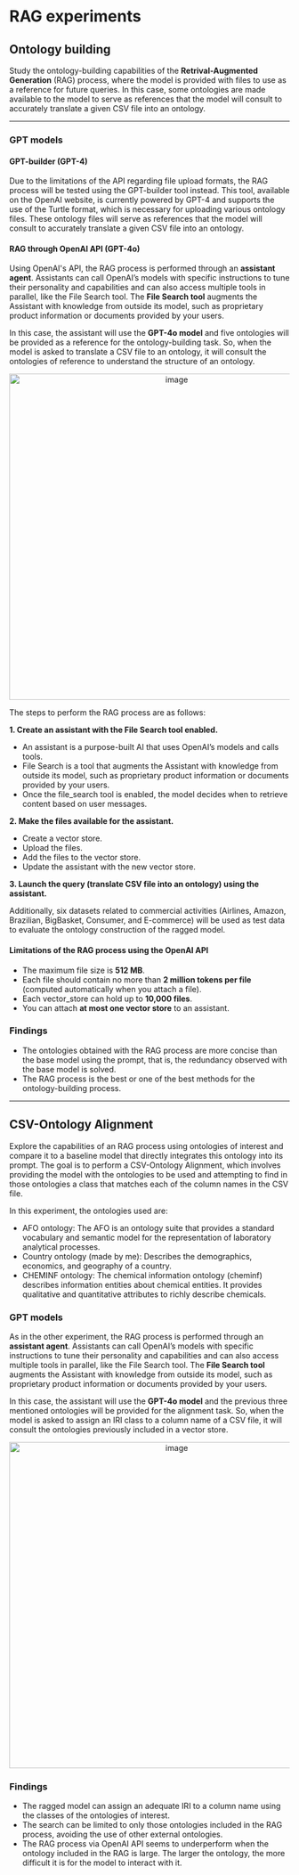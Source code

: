 # RAG experiments
## Ontology building
Study the ontology-building capabilities of the **Retrival-Augmented Generation** (RAG) process, where the model is provided with files to use as a reference for future queries. In this case, some ontologies are made available to the model to serve as references that the model will consult to accurately translate a given CSV file into an ontology.
***
### GPT models
#### GPT-builder (GPT-4)
Due to the limitations of the API regarding file upload formats, the RAG process will be tested using the GPT-builder tool instead. This tool, available on the OpenAI website, is currently powered by GPT-4 and supports the use of the Turtle format, which is necessary for uploading various ontology files. These ontology files will serve as references that the model will consult to accurately translate a given CSV file into an ontology.

#### RAG through OpenAI API (GPT-4o)
Using OpenAI's API, the RAG process is performed through an **assistant agent**. Assistants can call OpenAI’s models with specific instructions to tune their personality and capabilities and can also access multiple tools in parallel, like the File Search tool. The **File Search tool** augments the Assistant with knowledge from outside its model, such as proprietary product information or documents provided by your users.

In this case, the assistant will use the **GPT-4o model** and five ontologies will be provided as a reference for the ontology-building task. So, when the model is asked to translate a CSV file to an ontology, it will consult the ontologies of reference to understand the structure of an ontology.

<p align="center">
  <img width="586" alt="image" src="https://github.com/user-attachments/assets/419e90f7-e802-4c3a-88ea-f742bda65a58" />
</p>

The steps to perform the RAG process are as follows:

**1. Create an assistant with the File Search tool enabled.**
  * An assistant is a purpose-built AI that uses OpenAI’s models and calls tools.
  * File Search is a tool that augments the Assistant with knowledge from outside its model, such as proprietary product information or documents provided by your users.
  * Once the file_search tool is enabled, the model decides when to retrieve content based on user messages.
    
**2. Make the files available for the assistant.**
  * Create a vector store.
  * Upload the files.
  * Add the files to the vector store.
  * Update the assistant with the new vector store.
    
**3. Launch the query (translate CSV file into an ontology) using the assistant.**

Additionally, six datasets related to commercial activities (Airlines, Amazon, Brazilian, BigBasket, Consumer, and E-commerce) will be used as test data to evaluate the ontology construction of the ragged model.

#### Limitations of the RAG process using the OpenAI API
* The maximum file size is **512 MB**. 
* Each file should contain no more than **2 million tokens per file** (computed automatically when you attach a file).
* Each vector_store can hold up to **10,000 files**.
* You can attach **at most one vector store** to an assistant.

### Findings
* The ontologies obtained with the RAG process are more concise than the base model using the prompt, that is, the redundancy observed with the base model is solved.
* The RAG process is the best or one of the best methods for the ontology-building process.
***
## CSV-Ontology Alignment 
Explore the capabilities of an RAG process using ontologies of interest and compare it to a baseline model that directly integrates this ontology into its prompt. The goal is to perform a CSV-Ontology Alignment, which involves providing the model with the ontologies to be used and attempting to find in those ontologies a class that matches each of the column names in the CSV file.

In this experiment, the ontologies used are:
* AFO ontology: The AFO is an ontology suite that provides a standard vocabulary and semantic model for the representation of laboratory analytical processes. 
* Country ontology (made by me): Describes the demographics, economics, and geography of a country.
* CHEMINF ontology: The chemical information ontology (cheminf) describes information entities about chemical entities. It provides qualitative and quantitative attributes to richly describe chemicals.

### GPT models
As in the other experiment, the RAG process is performed through an **assistant agent**. Assistants can call OpenAI’s models with specific instructions to tune their personality and capabilities and can also access multiple tools in parallel, like the File Search tool. The **File Search tool** augments the Assistant with knowledge from outside its model, such as proprietary product information or documents provided by your users.

In this case, the assistant will use the **GPT-4o model** and the previous three mentioned ontologies will be provided for the alignment task. So, when the model is asked to assign an IRI class to a column name of a CSV file, it will consult the ontologies previously included in a vector store.

<p align="center">
<img width="586" alt="image" src="https://github.com/user-attachments/assets/f2a677f1-60d4-435a-bd24-9f23edd66de9" />
</p>

### Findings
* The ragged model can assign an adequate IRI to a column name using the classes of the ontologies of interest.
* The search can be limited to only those ontologies included in the RAG process, avoiding the use of other external ontologies.
* The RAG process via OpenAI API seems to underperform when the ontology included in the RAG is large. The larger the ontology, the more difficult it is for the model to interact with it.

